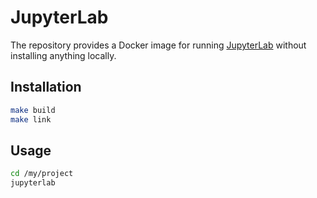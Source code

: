 # JupyterLab

The repository provides a Docker image for running [JupyterLab] without
installing anything locally.

## Installation

```bash
make build
make link
```

## Usage

```bash
cd /my/project
jupyterlab
```

[JupyterLab]: https://github.com/jupyterlab/jupyterlab
